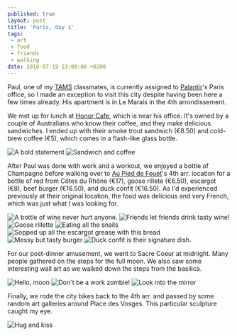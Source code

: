 ```yaml
---
published: true
layout: post
title: 'Paris, day 1'
tags:
 - art
 - food
 - friends
 - walking
date: 2016-07-19 23:00:00 +0200
---
```

Paul, one of my [TAMS][tams] classmates, is currently assigned to [Palantir][palantir]'s Paris office, so I made an exception to visit this city despite having been here a few times already. His apartment is in Le Marais in the 4th arrondissement.

<!--more-->

We met up for lunch at [Honor Cafe][honor], which is near his office. It's owned by a couple of Australians who know their coffee, and they make delicious sandwiches. I ended up with their smoke trout sandwich (€8.50) and cold-brew coffee (€5), which comes in a flash-like glass bottle.

![A bold statement]({{site.baseurl}}/images/2016/07/19/paris-day-1/honor-sign.jpeg)
![Sandwich and coffee]({{site.baseurl}}/images/2016/07/19/paris-day-1/sandwich-coffee.jpeg)

After Paul was done with work and a workout, we enjoyed a bottle of Champagne before walking over to [Au Pied de Fouet][aupieddefouet]'s 4th arr. location for a bottle of red from Côtes du Rhône (€17), goose rillete (€6.50), escargot (€8), beef burger (€16.50), and duck confit (€16.50). As I'd experienced previously at their original location, the food was delicious and very French, which was just what I was looking for.

![A bottle of wine never hurt anyone.]({{site.baseurl}}/images/2016/07/19/paris-day-1/wine.jpeg)
![Friends let friends drink tasty wine!]({{site.baseurl}}/images/2016/07/19/paris-day-1/wine-buddies.jpeg)
![Goose rillette]({{site.baseurl}}/images/2016/07/19/paris-day-1/aupieddefouet-rillette.jpeg)
![Eating all the snails]({{site.baseurl}}/images/2016/07/19/paris-day-1/aupieddefouet-escargot.jpeg)
![Sopped up all the escargot grease with this bread]({{site.baseurl}}/images/2016/07/19/paris-day-1/aupieddefouet-bread.jpeg)
![Messy but tasty burger]({{site.baseurl}}/images/2016/07/19/paris-day-1/aupieddefouet-burger.jpeg)
![Duck confit is their signature dish.]({{site.baseurl}}/images/2016/07/19/paris-day-1/aupieddefouet-confit.jpeg)

For our post-dinner amusement, we went to Sacre Coeur at midnight. Many people gathered on the steps for the full moon. We also saw some interesting wall art as we walked down the steps from the basilica.

![Hello, moon]({{site.baseurl}}/images/2016/07/19/paris-day-1/sacrecoeur-moon.jpeg)
![Don't be a work zombie!]({{site.baseurl}}/images/2016/07/19/paris-day-1/sacrecoeur-workzombie.jpeg)
![Look into the mirror]({{site.baseurl}}/images/2016/07/19/paris-day-1/sacrecoeur-mirror.jpeg)

Finally, we rode the city bikes back to the 4th arr. and passed by some random art galleries around Place des Vosges. This particular sculpture caught my eye.

![Hug and kiss]({{site.baseurl}}/images/2016/07/19/paris-day-1/placedevosges-embrace.jpeg)

[aupieddefouet]: http://www.aupieddefouet.com
[honor]: http://www.honor-cafe.com
[palantir]: http://www.palantir.com
[tams]: https://tams.unt.edu
